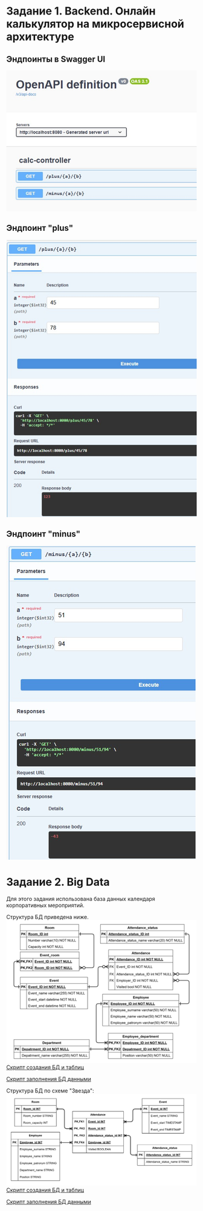 # Задание 1. Backend. Онлайн калькулятор на микросервисной архитектуре
## Эндпоинты в Swagger UI
![screenshot 1.jpg](img/screenshot%201.jpg)

## Эндпоинт "plus"
![screenshot 2.jpg](img/screenshot%202.jpg)

## Эндпоинт "minus"
![screenshot 3.jpg](img/screenshot%203.jpg)

# Задание 2. Big Data
Для этого задания использована база данных календаря корпоративных мероприятий.

Структура БД приведена ниже.
![Scheme.png](Task%202%20%28Database%29/Event%20calendar/Scheme.png)
[Скрипт создания БД и таблиц](Task%202%20%28Database%29/Event%20calendar/Create%20database%20and%20tables.sql)

[Скрипт заполнения БД данными](Task%202%20%28Database%29/Event%20calendar/Insert%20data.sql)

Структура БД по схеме "Звезда":
![Scheme.png](Task%202%20%28Database%29/Event%20calendar%20%28star%20scheme%29/Scheme.png)
[Скрипт создания БД и таблиц](Task%202%20%28Database%29/Event%20calendar%20%28star%20scheme%29/Create%20database%20and%20tables.sql)

[Скрипт заполнения БД данными](Task%202%20%28Database%29/Event%20calendar%20%28star%20scheme%29/Insert%20data.sql)